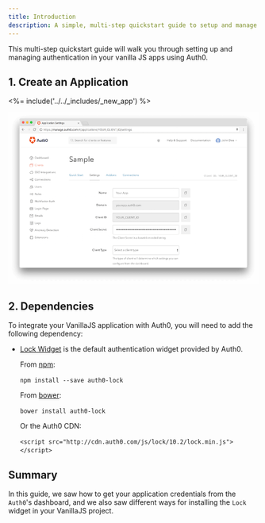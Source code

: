 ```yaml
---
title: Introduction
description: A simple, multi-step quickstart guide to setup and manage authentication in your VanillaJS app using Auth0.
---
```


This multi-step quickstart guide will walk you through setting up and managing authentication in your vanilla JS apps using Auth0.

## 1. Create an Application

<%= include('../../_includes/_new_app') %>

![App Dashboard](/media/articles/angularjs/app_dashboard.png)

## 2. Dependencies

To integrate your VanillaJS application with Auth0, you will need to add the following dependency:

- [Lock Widget](/libraries/lock) is the default authentication widget provided by Auth0.

  From [npm](https://www.npmjs.com/package/auth0-lock):

  `npm install --save auth0-lock`

  From [bower](http://bower.io):

  `bower install auth0-lock`

  Or the Auth0 CDN:

  `<script src="http://cdn.auth0.com/js/lock/10.2/lock.min.js"></script>`


## Summary

In this guide, we saw how to get your application credentials from the `Auth0`'s dashboard, and we also saw different ways for installing the `Lock` widget in your VanillaJS project.
